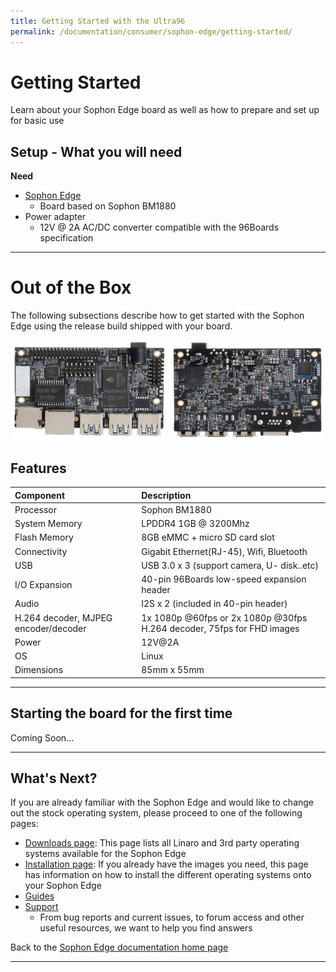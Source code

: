 ```yaml
---
title: Getting Started with the Ultra96
permalink: /documentation/consumer/sophon-edge/getting-started/
---
```


# Getting Started

Learn about your Sophon Edge board as well as how to prepare and set up for basic use

## Setup - What you will need

**Need**

- [Sophon Edge](https://www.96boards.org/)
   - Board based on Sophon BM1880
- Power adapter
   - 12V @ 2A AC/DC converter compatible with the 96Boards specification

***

# Out of the Box

The following subsections describe how to get started with the Sophon Edge using the release build shipped with your board.

<img src="../additional-docs/images/images-board/sd/sophon-sd-front.png" data-canonical-src="../additional-docs/images/images-board/sd/sophon-sd-front.png" width="250" height="160" />
<img src="../additional-docs/images/images-board/sd/sophon-sd-back.png" data-canonical-src="../additional-docs/images/images-board/sd/sophon-sd-back.png" width="250" height="160" />

## Features

|   Component          |   Description                                                                                    |
|:---------------------|:-------------------------------------------------------------------------------------------------|
| Processor            | Sophon BM1880                                                                                    |
| System Memory        | LPDDR4 1GB @ 3200Mhz                                                                             |
| Flash Memory         | 8GB eMMC + micro SD card slot                                                                    |
| Connectivity         | Gigabit Ethernet(RJ-45), Wifi, Bluetooth                                                         |
| USB                  | USB 3.0 x 3 (support camera, U- disk..etc)                                                       | 
| I/O Expansion        | 40-pin 96Boards low-speed expansion header                                                       |
| Audio                | I2S x 2 (included in 40-pin header)                                                              |
| H.264 decoder, MJPEG encoder/decoder | 1x 1080p @60fps or 2x 1080p @30fps H.264 decoder, 75fps for FHD images           |
| Power                | 12V@2A                                                                                           |
| OS                   | Linux                                                                                            | 
| Dimensions           | 85mm x 55mm                                                                                      |

***

## Starting the board for the first time

Coming Soon...

***

## What's Next?

If you are already familiar with the Sophon Edge and would like to change out the stock operating system, please proceed to one of the following pages:

- [Downloads page](../downloads): This page lists all Linaro and 3rd party operating systems available for the Sophon Edge
- [Installation page](../installation): If you already have the images you need, this page has information on how to install the different operating systems onto your Sophon Edge
- [Guides](../guides/)
- [Support](../support)
   - From bug reports and current issues, to forum access and other useful resources, we want to help you find answers

Back to the [Sophon Edge documentation home page](../)

***
